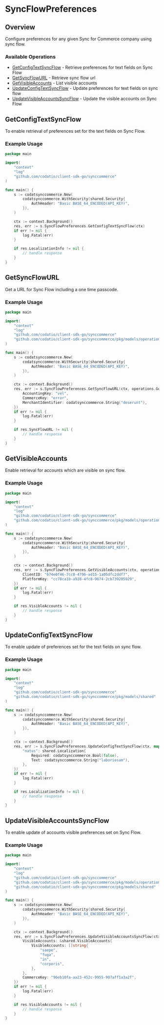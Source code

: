 # SyncFlowPreferences

## Overview

Configure preferences for any given Sync for Commerce company using sync flow.

### Available Operations

* [GetConfigTextSyncFlow](#getconfigtextsyncflow) - Retrieve preferences for text fields on Sync Flow
* [GetSyncFlowURL](#getsyncflowurl) - Retrieve sync flow url
* [GetVisibleAccounts](#getvisibleaccounts) - List visible accounts
* [UpdateConfigTextSyncFlow](#updateconfigtextsyncflow) - Update preferences for text fields on sync flow
* [UpdateVisibleAccountsSyncFlow](#updatevisibleaccountssyncflow) - Update the visible accounts on Sync Flow

## GetConfigTextSyncFlow

To enable retrieval of preferences set for the text fields on Sync Flow.

### Example Usage

```go
package main

import(
	"context"
	"log"
	"github.com/codatio/client-sdk-go/synccommerce"
)

func main() {
    s := codatsynccommerce.New(
        codatsynccommerce.WithSecurity(shared.Security{
            AuthHeader: "Basic BASE_64_ENCODED(API_KEY)",
        }),
    )

    ctx := context.Background()
    res, err := s.SyncFlowPreferences.GetConfigTextSyncFlow(ctx)
    if err != nil {
        log.Fatal(err)
    }

    if res.LocalizationInfo != nil {
        // handle response
    }
}
```

## GetSyncFlowURL

Get a URL for Sync Flow including a one time passcode.

### Example Usage

```go
package main

import(
	"context"
	"log"
	"github.com/codatio/client-sdk-go/synccommerce"
	"github.com/codatio/client-sdk-go/synccommerce/pkg/models/operations"
)

func main() {
    s := codatsynccommerce.New(
        codatsynccommerce.WithSecurity(shared.Security{
            AuthHeader: "Basic BASE_64_ENCODED(API_KEY)",
        }),
    )

    ctx := context.Background()
    res, err := s.SyncFlowPreferences.GetSyncFlowURL(ctx, operations.GetSyncFlowURLRequest{
        AccountingKey: "vel",
        CommerceKey: "error",
        MerchantIdentifier: codatsynccommerce.String("deserunt"),
    })
    if err != nil {
        log.Fatal(err)
    }

    if res.SyncFlowURL != nil {
        // handle response
    }
}
```

## GetVisibleAccounts

Enable retrieval for accounts which are visible on sync flow.

### Example Usage

```go
package main

import(
	"context"
	"log"
	"github.com/codatio/client-sdk-go/synccommerce"
	"github.com/codatio/client-sdk-go/synccommerce/pkg/models/operations"
)

func main() {
    s := codatsynccommerce.New(
        codatsynccommerce.WithSecurity(shared.Security{
            AuthHeader: "Basic BASE_64_ENCODED(API_KEY)",
        }),
    )

    ctx := context.Background()
    res, err := s.SyncFlowPreferences.GetVisibleAccounts(ctx, operations.GetVisibleAccountsRequest{
        ClientID: "674e0f46-7cc8-4796-ad15-1a05dfc2ddf7",
        PlatformKey: "cc78ca1b-a928-4fc8-9674-2cb739205929",
    })
    if err != nil {
        log.Fatal(err)
    }

    if res.VisibleAccounts != nil {
        // handle response
    }
}
```

## UpdateConfigTextSyncFlow

To enable update of preferences set for the text fields on sync flow.

### Example Usage

```go
package main

import(
	"context"
	"log"
	"github.com/codatio/client-sdk-go/synccommerce"
	"github.com/codatio/client-sdk-go/synccommerce/pkg/models/shared"
)

func main() {
    s := codatsynccommerce.New(
        codatsynccommerce.WithSecurity(shared.Security{
            AuthHeader: "Basic BASE_64_ENCODED(API_KEY)",
        }),
    )

    ctx := context.Background()
    res, err := s.SyncFlowPreferences.UpdateConfigTextSyncFlow(ctx, map[string]shared.Localization{
        "natus": shared.Localization{
            Required: codatsynccommerce.Bool(false),
            Text: codatsynccommerce.String("laboriosam"),
        },
    })
    if err != nil {
        log.Fatal(err)
    }

    if res.LocalizationInfo != nil {
        // handle response
    }
}
```

## UpdateVisibleAccountsSyncFlow

To enable update of accounts visible preferences set on Sync Flow.

### Example Usage

```go
package main

import(
	"context"
	"log"
	"github.com/codatio/client-sdk-go/synccommerce"
	"github.com/codatio/client-sdk-go/synccommerce/pkg/models/operations"
	"github.com/codatio/client-sdk-go/synccommerce/pkg/models/shared"
)

func main() {
    s := codatsynccommerce.New(
        codatsynccommerce.WithSecurity(shared.Security{
            AuthHeader: "Basic BASE_64_ENCODED(API_KEY)",
        }),
    )

    ctx := context.Background()
    res, err := s.SyncFlowPreferences.UpdateVisibleAccountsSyncFlow(ctx, operations.UpdateVisibleAccountsSyncFlowRequest{
        VisibleAccounts: &shared.VisibleAccounts{
            VisibleAccounts: []string{
                "saepe",
                "fuga",
                "in",
                "corporis",
            },
        },
        CommerceKey: "96eb10fa-aa23-452c-9955-907aff1a3a2f",
    })
    if err != nil {
        log.Fatal(err)
    }

    if res.VisibleAccounts != nil {
        // handle response
    }
}
```
